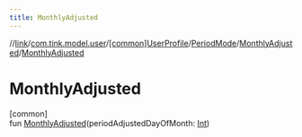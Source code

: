```yaml
---
title: MonthlyAdjusted
---
```

//[link](../../../../../index.html)/[com.tink.model.user](../../../index.html)/[[common]UserProfile](../../index.html)/[PeriodMode](../index.html)/[MonthlyAdjusted](index.html)/[MonthlyAdjusted](-monthly-adjusted.html)



# MonthlyAdjusted



[common]\
fun [MonthlyAdjusted](-monthly-adjusted.html)(periodAdjustedDayOfMonth: [Int](https://kotlinlang.org/api/latest/jvm/stdlib/kotlin/-int/index.html))




